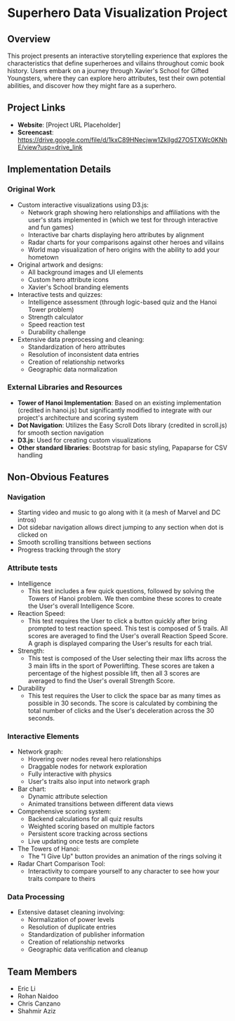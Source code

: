 # Superhero Data Visualization Project

## Overview
This project presents an interactive storytelling experience that explores the characteristics that define superheroes and villains throughout comic book history. Users embark on a journey through Xavier's School for Gifted Youngsters, where they can explore hero attributes, test their own potential abilities, and discover how they might fare as a superhero.

## Project Links
- **Website**: [Project URL Placeholder]
- **Screencast**: https://drive.google.com/file/d/1kxC89HNecjww1ZklIgd27O5TXWc0KNhE/view?usp=drive_link

## Implementation Details

### Original Work
- Custom interactive visualizations using D3.js:
    - Network graph showing hero relationships and affiliations with the user's stats implemented in (which we test for through interactive and fun games)
    - Interactive bar charts displaying hero attributes by alignment
    - Radar charts for your comparisons against other heroes and villains
    - World map visualization of hero origins with the ability to add your hometown
- Original artwork and designs:
    - All background images and UI elements
    - Custom hero attribute icons
    - Xavier's School branding elements
- Interactive tests and quizzes:
    - Intelligence assessment (through logic-based quiz and the Hanoi Tower problem)
    - Strength calculator
    - Speed reaction test
    - Durability challenge 
- Extensive data preprocessing and cleaning:
    - Standardization of hero attributes
    - Resolution of inconsistent data entries
    - Creation of relationship networks
    - Geographic data normalization

### External Libraries and Resources
- **Tower of Hanoi Implementation**: Based on an existing implementation (credited in hanoi.js) but significantly modified to integrate with our project's architecture and scoring system
- **Dot Navigation**: Utilizes the Easy Scroll Dots library (credited in scroll.js) for smooth section navigation
- **D3.js**: Used for creating custom visualizations
- **Other standard libraries**: Bootstrap for basic styling, Papaparse for CSV handling

## Non-Obvious Features

### Navigation
- Starting video and music to go along with it (a mesh of Marvel and DC intros)
- Dot sidebar navigation allows direct jumping to any section when dot is clicked on
- Smooth scrolling transitions between sections
- Progress tracking through the story

### Attribute tests
- Intelligence
  - This test includes a few quick questions, followed by solving the Towers of Hanoi problem. We then combine these scores to create the User's overall Intelligence Score.
- Reaction Speed: 
  - This test requires the User to click a button quickly after bring prompted to test reaction speed. This test is composed of 5 trails. All scores are averaged to find the User's overall Reaction Speed Score. A graph is displayed comparing the User's results for each trial.
- Strength:
  - This test is composed of the User selecting their max lifts across the 3 main lifts in the sport of Powerlifting. These scores are taken a percentage of the highest possible lift, then all 3 scores are averaged to find the User's overall Strength Score. 
- Durability 
  - This test requires the User to click the space bar as many times as possible in 30 seconds. The score is calculated by combining the total number of clicks and the User's deceleration across the 30 seconds. 

### Interactive Elements
- Network graph:
    - Hovering over nodes reveal hero relationships
    - Draggable nodes for network exploration
    - Fully interactive with physics
    - User's traits also input into network graph
- Bar chart:
    - Dynamic attribute selection
    - Animated transitions between different data views
- Comprehensive scoring system:
    - Backend calculations for all quiz results
    - Weighted scoring based on multiple factors
    - Persistent score tracking across sections
    - Live updating once tests are complete
- The Towers of Hanoi:
  - The "I Give Up" button provides an animation of the rings solving it
- Radar Chart Comparison Tool:
  - Interactivity to compare yourself to any character to see how your traits compare to theirs

### Data Processing
- Extensive dataset cleaning involving:
    - Normalization of power levels
    - Resolution of duplicate entries
    - Standardization of publisher information
    - Creation of relationship networks
    - Geographic data verification and cleanup


## Team Members
- Eric Li
- Rohan Naidoo
- Chris Canzano
- Shahmir Aziz